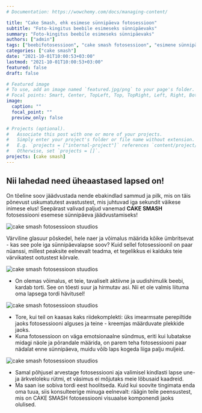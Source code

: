 ```yaml
---
# Documentation: https://wowchemy.com/docs/managing-content/

title: "Cake Smash, ehk esimese sünnipäeva fotosessioon"
subtitle: "Foto-kingitus beebile esimeseks sünnipäevaks"
summary: "Foto-kingitus beebile esimeseks sünnipäevaks"
authors: ["admin"]
tags: ["beebifotosessioon", "cake smash fotosessioon", "esimene sünnipäev stuudios"]
categories: ["cake smash"]
date: "2021-10-01T10:00:53+03:00"
lastmod: "2021-10-01T10:00:53+03:00"
featured: false
draft: false

# Featured image
# To use, add an image named `featured.jpg/png` to your page's folder.
# Focal points: Smart, Center, TopLeft, Top, TopRight, Left, Right, BottomLeft, Bottom, BottomRight.
image:
  caption: ""
  focal_point: ""
  preview_only: false

# Projects (optional).
#   Associate this post with one or more of your projects.
#   Simply enter your project's folder or file name without extension.
#   E.g. `projects = ["internal-project"]` references `content/project/deep-learning/index.md`.
#   Otherwise, set `projects = []`.
projects: [cake smash]
---
```

## Nii lahedad need üheaastased lapsed on!

On tõeline soov jäädvustada nende ebakindlad sammud ja pilk, mis on täis põnevust uskumatutest avastustest, mis juhtuvad iga sekundit väikese inimese elus!
Seepärast valivad paljud vanemad **CAKE SMASH** fotosessiooni esemese sünnipäeva jäädvustamiseks!

![cake smash fotosessioon stuudios](./cake-smash-esimese-sünnipäeva-fotosessioon-1.jpg)

Värviline glasuur põskedel, hele naer ja võimalus määrida kõike ümbritsevat - kas see pole iga sünnipäevalapse soov?
Kuid sellel fotosessioonil on paar nüanssi, millest peaksite eelnevalt teadma, et tegelikkus ei kalduks teie värvikatest ootustest kõrvale.

![cake smash fotosessioon stuudios](./cake-smash-esimese-sünnipäeva-fotosessioon-2.jpg)

* On olemas võimalus, et teie, tavaliselt aktiivne ja uudishimulik beebi, kardab torti.
See on tõesti suur ja hirmutav asi. Nii et ole valmis liituma oma lapsega tordi hävitusel!

![cake smash fotosessioon stuudios](./cake-smash-esimese-sünnipäeva-fotosessioon-3.jpg)

* Tore, kui teil on kaasas kaks riidekomplekti: üks imearmsate perepiltide jaoks fotosessiooni alguses ja teine - ​​kreemjas määrduvate plekkide jaoks.
* Kuna fotosessioon on väga emotsionaalne sündmus, eriti kui lubatakse midagi näole ja põrandale määrida, on parem teha fotosessiooni paar nädalat enne sünnipäeva, muidu võib laps kogeda liiga palju muljeid.

![cake smash fotosessioon stuudios](./cake-smash-esimese-sünnipäeva-fotosessioon-4.jpg)

* Samal põhjusel arvestage fotosessiooni aja valimisel kindlasti lapse une- ja ärkveloleku rütmi, et väsimus ei mõjutaks meie lõbusaid kaadreid.
* Ma saan ise sobiva tordi eest hoolitseda. Kuid kui soovite tingimata enda oma tuua, siis konsulteerige minuga eelnevalt: räägin teile peensustest, mis on CAKE SMASH fotosessiooni visuaalse komponendi jaoks olulised.